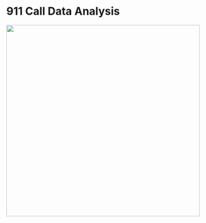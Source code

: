 # 911 Call Data Analysis
<img src="https://user-images.githubusercontent.com/36128807/168645936-ca13ea97-49b6-4935-847c-560a1c45ee51.jpg" width="100%" height="500">
